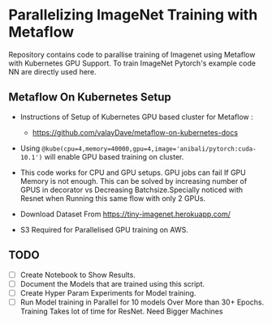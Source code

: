 # Parallelizing ImageNet Training with Metaflow 

Repository contains code to parallise training of Imagenet using Metaflow with Kubernetes GPU Support. To train ImageNet Pytorch's example code NN are directly used here. 

## Metaflow On Kubernetes Setup

- Instructions of Setup of Kubernetes GPU based cluster for Metaflow :
    - https://github.com/valayDave/metaflow-on-kubernetes-docs

- Using `@kube(cpu=4,memory=40000,gpu=4,image='anibali/pytorch:cuda-10.1')` will enable GPU based training on cluster.  

- This code works for CPU and GPU setups. GPU jobs can fail If GPU Memory is not enough. This can be solved by increasing number of GPUS in decorator vs Decreasing Batchsize.Specially noticed with Resnet when Running this same flow with only 2 GPUs. 

- Download Dataset From https://tiny-imagenet.herokuapp.com/

- S3 Required for Parallelised GPU training on AWS. 

## TODO 
- [ ] Create Notebook to Show Results. 
- [ ] Document the Models that are trained using this script.
- [ ] Create Hyper Param Experiments for Model training. 
- [ ] Run Model training in Parallel for 10 models Over More than 30+ Epochs. Training Takes lot of time for ResNet. Need Bigger Machines
